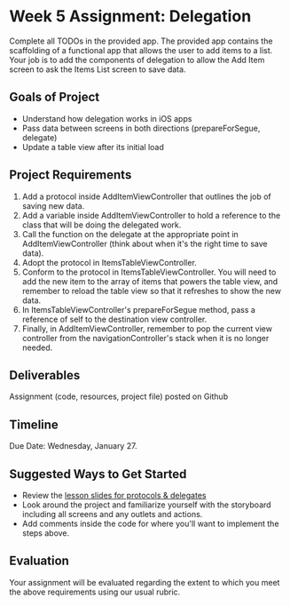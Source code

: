 # Week 5 Assignment: Delegation

Complete all TODOs in the provided app. The provided app contains the scaffolding of a functional app that allows the user to add items to a list. Your job is to add the components of delegation to allow the Add Item screen to ask the Items List screen to save data.

## Goals of Project
* Understand how delegation works in iOS apps
* Pass data between screens in both directions (prepareForSegue, delegate)
* Update a table view after its initial load

## Project Requirements
1. Add a protocol inside AddItemViewController that outlines the job of saving new data.
2. Add a variable inside AddItemViewController to hold a reference to the class that will be doing the delegated work.
3. Call the function on the delegate at the appropriate point in AddItemViewController (think about when it's the right time to save data).
4. Adopt the protocol in ItemsTableViewController.
5. Conform to the protocol in ItemsTableViewController. You will need to add the new item to the array of items that powers the table view, and remember to reload the table view so that it refreshes to show the new data.
6. In ItemsTableViewController's prepareForSegue method, pass a reference of self to the destination view controller.
7. Finally, in AddItemViewController, remember to pop the current view controller from the navigationController's stack when it is no longer needed.

## Deliverables
Assignment (code, resources, project file) posted on Github

## Timeline
Due Date: Wednesday, January 27.

## Suggested Ways to Get Started
* Review the [lesson slides for protocols & delegates](https://github.com/ga-students/sf-ios-4/blob/master/resources/slides/lesson-10.pdf)
* Look around the project and familiarize yourself with the storyboard including all screens and any outlets and actions.
* Add comments inside the code for where you'll want to implement the steps above.

## Evaluation
Your assignment will be evaluated regarding the extent to which you meet the above requirements using our usual rubric.